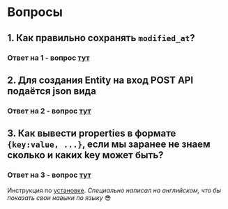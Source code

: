 # Вопросы
## 1. Как правильно сохранять `modified_at`?

### Ответ на 1 - вопрос [тут](docs/question1.md)


## 2. Для создания Entity на вход POST API подаётся json вида

### Ответ на 2 - вопрос [тут](docs/question2.md)


## 3. Как вывести properties в формате `{key:value, ...}`, если мы заранее не знаем сколько и каких key может быть?

### Ответ на 3 - вопрос [тут](docs/question3.md)


Инструкция по [установке](docs/installation.md). _Специально написал на английском, что бы показать свои навыки по языку_ 😎
